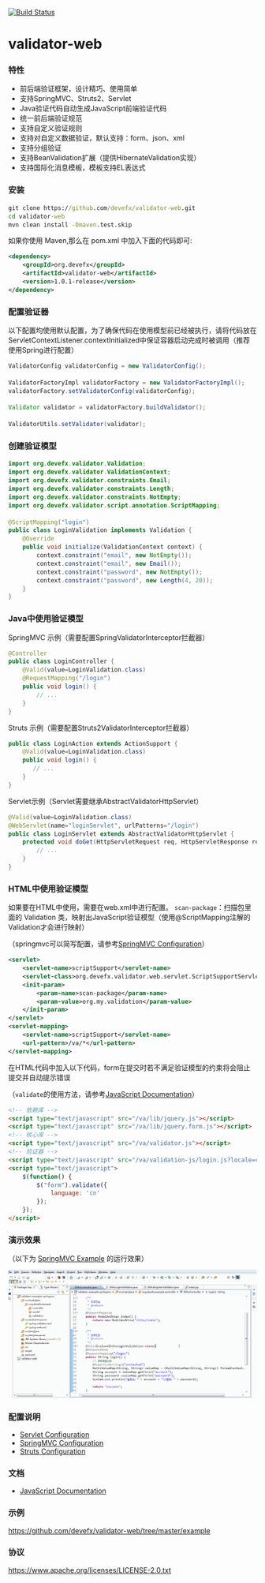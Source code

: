 [![Build Status](https://travis-ci.org/devefx/validator-web.svg?branch=master)](https://travis-ci.org/devefx/validator-web)

# validator-web

### 特性

- 前后端验证框架，设计精巧、使用简单
- 支持SpringMVC、Struts2、Servlet
- Java验证代码自动生成JavaScript前端验证代码
- 统一前后端验证规范
- 支持自定义验证规则
- 支持对自定义数据验证，默认支持：form、json、xml
- 支持分组验证
- 支持BeanValidation扩展（提供HibernateValidation实现）
- 支持国际化消息模板，模板支持EL表达式

### 安装

```cmd
git clone https://github.com/devefx/validator-web.git
cd validator-web
mvn clean install -Dmaven.test.skip
```

如果你使用 Maven,那么在 pom.xml 中加入下面的代码即可:

```xml
<dependency>
    <groupId>org.devefx</groupId>
    <artifactId>validator-web</artifactId>
    <version>1.0.1-release</version>
</dependency>
```

### 配置验证器

以下配置均使用默认配置，为了确保代码在使用模型前已经被执行，请将代码放在ServletContextListener.contextInitialized中保证容器启动完成时被调用（推荐使用Spring进行配置）

```java
ValidatorConfig validatorConfig = new ValidatorConfig();
		
ValidatorFactoryImpl validatorFactory = new ValidatorFactoryImpl();
validatorFactory.setValidatorConfig(validatorConfig);

Validator validator = validatorFactory.buildValidator();

ValidatorUtils.setValidator(validator);
```

### 创建验证模型

```java
import org.devefx.validator.Validation;
import org.devefx.validator.ValidationContext;
import org.devefx.validator.constraints.Email;
import org.devefx.validator.constraints.Length;
import org.devefx.validator.constraints.NotEmpty;
import org.devefx.validator.script.annotation.ScriptMapping;

@ScriptMapping("login")
public class LoginValidation implements Validation {
    @Override
    public void initialize(ValidationContext context) {
        context.constraint("email", new NotEmpty());
        context.constraint("email", new Email());
        context.constraint("password", new NotEmpty());
        context.constraint("password", new Length(4, 20));
    }
}
```

### Java中使用验证模型

SpringMVC 示例（需要配置SpringValidatorInterceptor拦截器）

```java
@Controller
public class LoginController {
    @Valid(value=LoginValidation.class)
    @RequestMapping("/login")
    public void login() {
        // ...
    }
}
```

Struts 示例（需要配置Struts2ValidatorInterceptor拦截器）

```java
public class LoginAction extends ActionSupport {
    @Valid(value=LoginValidation.class)
    public void login() {
       // ...
    }
}
```

Servlet示例（Servlet需要继承AbstractValidatorHttpServlet）

```java
@Valid(value=LoginValidation.class)
@WebServlet(name="loginServlet", urlPatterns="/login")
public class LoginServlet extends AbstractValidatorHttpServlet {
    protected void doGet(HttpServletRequest req, HttpServletResponse resp) throws ServletException, IOException {
        // ...
    }
}
```
### HTML中使用验证模型

如果要在HTML中使用，需要在web.xml中进行配置。 `scan-package`：扫描包里面的 Validation 类，映射出JavaScript验证模型（使用@ScriptMapping注解的Validation才会进行映射）

（springmvc可以简写配置，请参考[SpringMVC Configuration](https://github.com/devefx/validator-web/blob/master/docs/springmvc/getting-started.md)）

```xml
<servlet>
    <servlet-name>scriptSupport</servlet-name>
    <servlet-class>org.devefx.validator.web.servlet.ScriptSupportServlet</servlet-class>
    <init-param>
        <param-name>scan-package</param-name>
        <param-value>org.my.validation</param-value>
    </init-param>
</servlet>
<servlet-mapping>
    <servlet-name>scriptSupport</servlet-name>
    <url-pattern>/va/*</url-pattern>
</servlet-mapping>
```

在HTML代码中加入以下代码，form在提交时若不满足验证模型的约束将会阻止提交并自动提示错误

 （`validate`的使用方法，请参考[JavaScript Documentation](https://github.com/devefx/validator-web/blob/master/docs/validator-js.md)）

```html
<!-- 依赖库 -->
<script type="text/javascript" src="/va/lib/jquery.js"></script>
<script type="text/javascript" src="/va/lib/jquery.form.js"></script>
<!-- 核心库 -->
<script type="text/javascript" src="/va/validator.js"></script>
<!-- 验证器 -->
<script type="text/javascript" src="/va/validation-js/login.js?locale=cn"></script>
<script type="text/javascript">
    $(function() {
        $("form").validate({
            language: 'cn'
        });
    });
</script>
```

### 演示效果

（以下为 [SpringMVC Example](https://github.com/devefx/validator-web/tree/master/example/springmvc) 的运行效果）

![example](example/example.gif)

### 配置说明

- [Servlet Configuration](https://github.com/devefx/validator-web/blob/master/docs/servlet/getting-started.md)
- [SpringMVC Configuration](https://github.com/devefx/validator-web/blob/master/docs/springmvc/getting-started.md)
- [Struts Configuration](https://github.com/devefx/validator-web/blob/master/docs/struts/getting-started.md)

### 文档

- [JavaScript Documentation](https://github.com/devefx/validator-web/blob/master/docs/validator-js.md)

### 示例

https://github.com/devefx/validator-web/tree/master/example

### 协议

https://www.apache.org/licenses/LICENSE-2.0.txt
